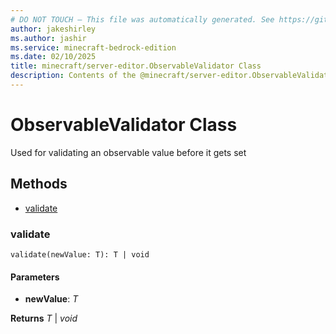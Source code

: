 ```yaml
---
# DO NOT TOUCH — This file was automatically generated. See https://github.com/mojang/minecraftapidocsgenerator to modify descriptions, examples, etc.
author: jakeshirley
ms.author: jashir
ms.service: minecraft-bedrock-edition
ms.date: 02/10/2025
title: minecraft/server-editor.ObservableValidator Class
description: Contents of the @minecraft/server-editor.ObservableValidator class.
---
```

# ObservableValidator Class

Used for validating an observable value before it gets set

## Methods
- [validate](#validate)

### **validate**
`
validate(newValue: T): T | void
`

#### **Parameters**
- **newValue**: *T*

**Returns** *T* | *void*
